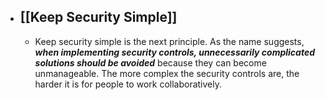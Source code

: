 - ## **[[Keep Security Simple]]**
	- Keep security simple is the next principle. As the name suggests, ***when implementing security controls, unnecessarily complicated solutions should be avoided*** because they can become unmanageable. The more complex the security controls are, the harder it is for people to work collaboratively. 